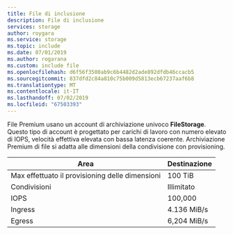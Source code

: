 ```yaml
---
title: File di inclusione
description: File di inclusione
services: storage
author: roygara
ms.service: storage
ms.topic: include
ms.date: 07/01/2019
ms.author: rogarana
ms.custom: include file
ms.openlocfilehash: d6f56f3500ab9c6b4482d2ade892dfdb46ccacb5
ms.sourcegitcommit: 837dfd2c84a810c75b009d5813ecb67237aaf6b8
ms.translationtype: MT
ms.contentlocale: it-IT
ms.lasthandoff: 07/02/2019
ms.locfileid: "67503393"
---
```

File Premium usano un account di archiviazione univoco **FileStorage**. Questo tipo di account è progettato per carichi di lavoro con numero elevato di IOPS, velocità effettiva elevata con bassa latenza coerente. Archiviazione Premium di file si adatta alle dimensioni della condivisione con provisioning.

|Area  |Destinazione  |
|---------|---------|
|Max effettuato il provisioning delle dimensioni     |100 TiB     |
|Condivisioni   |Illimitato  |
|IOPS     |100,000    |
|Ingress|4\.136 MiB/s     |
|Egress|6,204 MiB/s |
